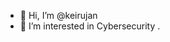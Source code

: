 - 👋 Hi, I’m @keirujan
- 👀 I’m interested in Cybersecurity
.

<!---
keirujan/keirujan is a ✨ special ✨ repository because its `README.md` (this file) appears on your GitHub profile.
You can click the Preview link to take a look at your changes.
--->
